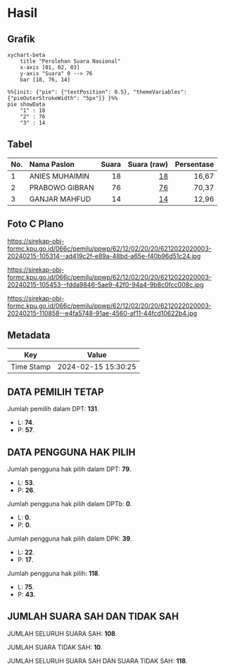 # Hasil

## Grafik

```mermaid
xychart-beta
    title "Perolehan Suara Nasional"
    x-axis [01, 02, 03]
    y-axis "Suara" 0 --> 76
    bar [18, 76, 14]
```

```mermaid
%%{init: {"pie": {"textPosition": 0.5}, "themeVariables": {"pieOuterStrokeWidth": "5px"}} }%%
pie showData
    "1" : 18
    "2" : 76
    "3" : 14
```

## Tabel

| No. | Nama Paslon    | Suara | Suara (raw) | Persentase |
|:--- |:-------------- | -----:| -----------:| ----------:|
| 1   | ANIES MUHAIMIN | 18    | [18][p-1]   | 16,67      |
| 2   | PRABOWO GIBRAN | 76    | [76][p-2]   | 70,37      |
| 3   | GANJAR MAHFUD  | 14    | [14][p-3]   | 12,96      |


[p-1]: https://github.com/gigit-pemilu/pemilu-2024/blob/main/pilpres/hitung-suara/sub/62-kalimantan-tengah/sub/12-murung-raya/sub/02-tanah-siang/sub/2020-dirung-bakung/sub/003-tps/sub/paslon-1.txt
[p-2]: https://github.com/gigit-pemilu/pemilu-2024/blob/main/pilpres/hitung-suara/sub/62-kalimantan-tengah/sub/12-murung-raya/sub/02-tanah-siang/sub/2020-dirung-bakung/sub/003-tps/sub/paslon-2.txt
[p-3]: https://github.com/gigit-pemilu/pemilu-2024/blob/main/pilpres/hitung-suara/sub/62-kalimantan-tengah/sub/12-murung-raya/sub/02-tanah-siang/sub/2020-dirung-bakung/sub/003-tps/sub/paslon-3.txt

## Foto C Plano

https://sirekap-obj-formc.kpu.go.id/066c/pemilu/ppwp/62/12/02/20/20/6212022020003-20240215-105314--ad419c2f-e89a-48bd-a65e-f40b96d51c24.jpg

https://sirekap-obj-formc.kpu.go.id/066c/pemilu/ppwp/62/12/02/20/20/6212022020003-20240215-105453--fdda9846-5ae9-42f0-94a4-9b8c0fcc008c.jpg

https://sirekap-obj-formc.kpu.go.id/066c/pemilu/ppwp/62/12/02/20/20/6212022020003-20240215-110858--e4fa5748-91ae-4560-af11-44fcd10622b4.jpg


## Metadata

| Key        | Value               |
| ---------- | ------------------- |
| Time Stamp | 2024-02-15 15:30:25 |


## DATA PEMILIH TETAP

Jumlah pemilih dalam DPT: **131**.
 * L: **74**.
 * P: **57**.

## DATA PENGGUNA HAK PILIH

Jumlah pengguna hak pilih dalam DPT: **79**.
 * L: **53**.
 * P: **26**.

Jumlah pengguna hak pilih dalam DPTb: **0**.
 * L: **0**.
 * P: **0**.

Jumlah pengguna hak pilih dalam DPK: **39**.
 * L: **22**.
 * P: **17**.

Jumlah pengguna hak pilih: **118**.
 * L: **75**.
 * P: **43**.

## JUMLAH SUARA SAH DAN TIDAK SAH

JUMLAH SELURUH SUARA SAH: **108**.

JUMLAH SUARA TIDAK SAH: **10**.

JUMLAH SELURUH SUARA SAH DAN SUARA TIDAK SAH: **118**.


